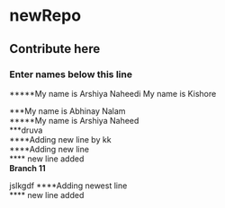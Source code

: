 # newRepo
## Contribute here
### Enter names below this line
*****My name is Arshiya Naheedi
My name is Kishore

***My name is Abhinay Nalam  
*****My name is Arshiya Naheed  
***druva  
****Adding new line by kk  
****Adding new line  
**** new line added  
**Branch 11**

jslkgdf
****Adding newest line   
**** new line added
